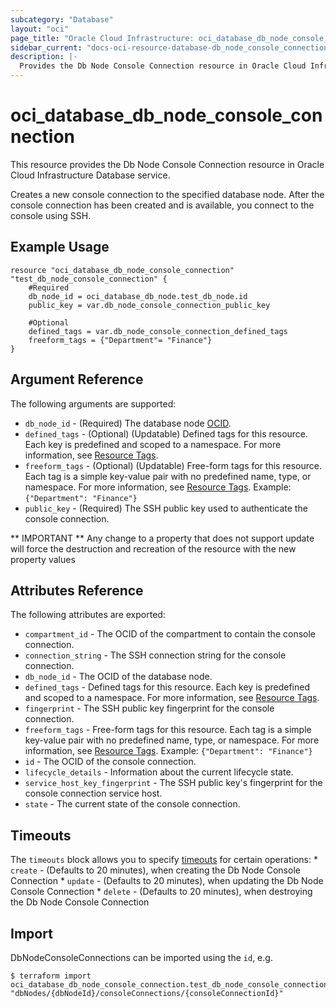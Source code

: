 ```yaml
---
subcategory: "Database"
layout: "oci"
page_title: "Oracle Cloud Infrastructure: oci_database_db_node_console_connection"
sidebar_current: "docs-oci-resource-database-db_node_console_connection"
description: |-
  Provides the Db Node Console Connection resource in Oracle Cloud Infrastructure Database service
---
```


# oci_database_db_node_console_connection
This resource provides the Db Node Console Connection resource in Oracle Cloud Infrastructure Database service.

Creates a new console connection to the specified database node.
After the console connection has been created and is available,
you connect to the console using SSH.


## Example Usage

```hcl
resource "oci_database_db_node_console_connection" "test_db_node_console_connection" {
	#Required
	db_node_id = oci_database_db_node.test_db_node.id
	public_key = var.db_node_console_connection_public_key

	#Optional
	defined_tags = var.db_node_console_connection_defined_tags
	freeform_tags = {"Department"= "Finance"}
}
```

## Argument Reference

The following arguments are supported:

* `db_node_id` - (Required) The database node [OCID](https://docs.cloud.oracle.com/iaas/Content/General/Concepts/identifiers.htm).
* `defined_tags` - (Optional) (Updatable) Defined tags for this resource. Each key is predefined and scoped to a namespace. For more information, see [Resource Tags](https://docs.cloud.oracle.com/iaas/Content/General/Concepts/resourcetags.htm). 
* `freeform_tags` - (Optional) (Updatable) Free-form tags for this resource. Each tag is a simple key-value pair with no predefined name, type, or namespace. For more information, see [Resource Tags](https://docs.cloud.oracle.com/iaas/Content/General/Concepts/resourcetags.htm).  Example: `{"Department": "Finance"}` 
* `public_key` - (Required) The SSH public key used to authenticate the console connection.


** IMPORTANT **
Any change to a property that does not support update will force the destruction and recreation of the resource with the new property values

## Attributes Reference

The following attributes are exported:

* `compartment_id` - The OCID of the compartment to contain the console connection.
* `connection_string` - The SSH connection string for the console connection.
* `db_node_id` - The OCID of the database node.
* `defined_tags` - Defined tags for this resource. Each key is predefined and scoped to a namespace. For more information, see [Resource Tags](https://docs.cloud.oracle.com/iaas/Content/General/Concepts/resourcetags.htm). 
* `fingerprint` - The SSH public key fingerprint for the console connection.
* `freeform_tags` - Free-form tags for this resource. Each tag is a simple key-value pair with no predefined name, type, or namespace. For more information, see [Resource Tags](https://docs.cloud.oracle.com/iaas/Content/General/Concepts/resourcetags.htm).  Example: `{"Department": "Finance"}` 
* `id` - The OCID of the console connection.
* `lifecycle_details` - Information about the current lifecycle state.
* `service_host_key_fingerprint` - The SSH public key's fingerprint for the console connection service host.
* `state` - The current state of the console connection.

## Timeouts

The `timeouts` block allows you to specify [timeouts](https://registry.terraform.io/providers/oracle/oci/latest/docs/guides/changing_timeouts) for certain operations:
	* `create` - (Defaults to 20 minutes), when creating the Db Node Console Connection
	* `update` - (Defaults to 20 minutes), when updating the Db Node Console Connection
	* `delete` - (Defaults to 20 minutes), when destroying the Db Node Console Connection


## Import

DbNodeConsoleConnections can be imported using the `id`, e.g.

```
$ terraform import oci_database_db_node_console_connection.test_db_node_console_connection "dbNodes/{dbNodeId}/consoleConnections/{consoleConnectionId}" 
```

